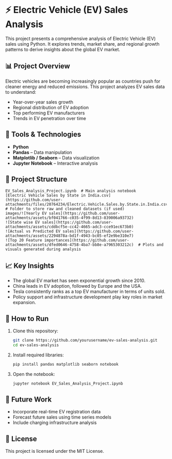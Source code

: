 
# ⚡ Electric Vehicle (EV) Sales Analysis

This project presents a comprehensive analysis of Electric Vehicle (EV) sales using Python. It explores trends, market share, and regional growth patterns to derive insights about the global EV market.

## 📊 Project Overview

Electric vehicles are becoming increasingly popular as countries push for cleaner energy and reduced emissions. This project analyzes EV sales data to understand:

- Year-over-year sales growth
- Regional distribution of EV adoption
- Top performing EV manufacturers
- Trends in EV penetration over time

## 🔧 Tools & Technologies

- **Python**
- **Pandas** – Data manipulation
- **Matplotlib / Seaborn** – Data visualization
- **Jupyter Notebook** – Interactive analysis

## 📂 Project Structure

```
EV_Sales_Analysis_Project.ipynb  # Main analysis notebook
[Electric Vehicle Sales by State in India.csv](https://github.com/user-attachments/files/20764234/Electric.Vehicle.Sales.by.State.in.India.csv) # Folder to store raw and cleaned datasets (if used)
images/![Yearly EV sales](https://github.com/user-attachments/assets/bf041766-c035-4f99-8d13-839006a93732)
![State wise EV sales](https://github.com/user-attachments/assets/cddbcf5e-cc42-4665-adc3-cce91ec673b0)
![Actual vs Predicted EV sales](https://github.com/user-attachments/assets/2294878a-bd1f-4943-bc05-ef2e9be310e7)
![Top 20 Feature importances](https://github.com/user-attachments/assets/dfed0646-4758-4ba7-bb8e-a7965303212c)  # Plots and visuals generated during analysis
```


## 📈 Key Insights

- The global EV market has seen exponential growth since 2010.
- China leads in EV adoption, followed by Europe and the USA.
- Tesla consistently ranks as a top EV manufacturer in terms of units sold.
- Policy support and infrastructure development play key roles in market expansion.

## 🚀 How to Run

1. Clone this repository:
   ```bash
   git clone https://github.com/yourusername/ev-sales-analysis.git
   cd ev-sales-analysis
   ```

2. Install required libraries:
   ```bash
   pip install pandas matplotlib seaborn notebook
   ```

3. Open the notebook:
   ```bash
   jupyter notebook EV_Sales_Analysis_Project.ipynb
   ```

## 📌 Future Work

- Incorporate real-time EV registration data
- Forecast future sales using time series models
- Include charging infrastructure analysis

## 📄 License

This project is licensed under the MIT License.

